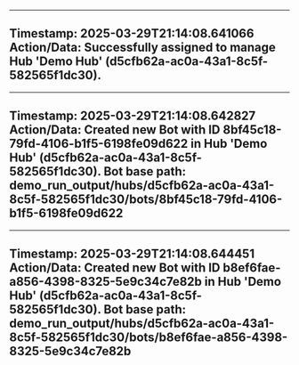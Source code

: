 
---
**Timestamp:** 2025-03-29T21:14:08.641066
**Action/Data:**
Successfully assigned to manage Hub 'Demo Hub' (d5cfb62a-ac0a-43a1-8c5f-582565f1dc30).
---

---
**Timestamp:** 2025-03-29T21:14:08.642827
**Action/Data:**
Created new Bot with ID 8bf45c18-79fd-4106-b1f5-6198fe09d622 in Hub 'Demo Hub' (d5cfb62a-ac0a-43a1-8c5f-582565f1dc30). Bot base path: demo_run_output/hubs/d5cfb62a-ac0a-43a1-8c5f-582565f1dc30/bots/8bf45c18-79fd-4106-b1f5-6198fe09d622
---

---
**Timestamp:** 2025-03-29T21:14:08.644451
**Action/Data:**
Created new Bot with ID b8ef6fae-a856-4398-8325-5e9c34c7e82b in Hub 'Demo Hub' (d5cfb62a-ac0a-43a1-8c5f-582565f1dc30). Bot base path: demo_run_output/hubs/d5cfb62a-ac0a-43a1-8c5f-582565f1dc30/bots/b8ef6fae-a856-4398-8325-5e9c34c7e82b
---
